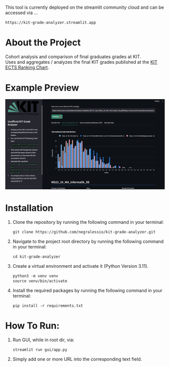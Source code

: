 This tool is currently deployed on the streamlit community cloud and can be accessed via ...
```
https://kit-grade-analyzer.streamlit.app
```

# About the Project
Cohort analysis and comparison of final graduates grades at KIT.  
Uses and aggregates / analyzes the final KIT grades published at the 
[KIT ECTS Ranking Chart](https://www.sle.kit.edu/nachstudium/ects-einstufungstabellen.php).

# Example Preview
![](assets/readme/ui_example.png)

# Installation

1. Clone the repository by running the following command in your terminal:

   ```
   git clone https://github.com/negralessio/kit-grade-analyzer.git
   ```


2. Navigate to the project root directory by running the following command in your terminal:

   ```
   cd kit-grade-analyzer
   ```

3. Create a virtual environment and activate it (Python Version 3.11).
   ```
   python3 -m venv venv
   source venv/bin/activate
   ```

4. Install the required packages by running the following command in your terminal:

   ```
   pip install -r requirements.txt
   ```

# How To Run:
1. Run GUI, while in root dir, via:

   ```
   streamlit run gui/app.py
   ```

2. Simply add one or more URL into the corresponding text field.